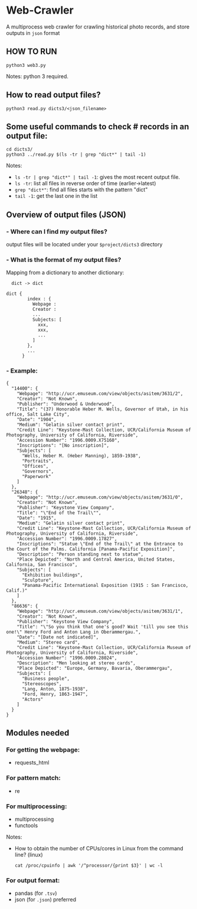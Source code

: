 # Web-Crawler
A multiprocess web crawler for crawling historical photo records, and store outputs in `json` format

## HOW TO RUN
```
python3 web3.py
```
Notes: python 3 required.

## How to read output files?
```
python3 read.py dicts3/<json_filename>
```

## Some useful commands to check # records in an output file:
```
cd dicts3/
python3 ../read.py $(ls -tr | grep "dict*" | tail -1)
```
Notes:
- `ls -tr | grep "dict*" | tail -1`: gives the most recent output file.
- `ls -tr`: list all files in reverse order of time (earlier->latest)
- `grep "dict*"`: find all files starts with the pattern "dict"
- `tail -1`: get the last one in the list

## Overview of output files (JSON)
### - Where can I find my output files?

  output files will be located under your `$project/dicts3` directory

### - What is the format of my output files?

  Mapping from a dictionary to another dictionary:
  ```
    dict -> dict

  dict {
          index : {
            Webpage : 
            Creator : 
            ...
            Subjects: [
              xxx, 
              xxx,
              ...
            ]
          },
          ...
        }
  ```

### - Example:
  ```
  {
    "14400": {
      "Webpage": "http://ucr.emuseum.com/view/objects/asitem/3631/2",
      "Creator": "Not Known",
      "Publisher": "Underwood & Underwood",
      "Title": "(37) Honorable Heber M. Wells, Governor of Utah, in his office, Salt Lake City",
      "Date": "1904",
      "Medium": "Gelatin silver contact print",
      "Credit Line": "Keystone-Mast Collection, UCR/California Museum of Photography, University of California, Riverside",
      "Accession Number": "1996.0009.X75160",
      "Inscriptions": "[No inscription]",
      "Subjects": [
        "Wells, Heber M. (Heber Manning), 1859-1938",
        "Portraits",
        "Offices",
        "Governors",
        "Paperwork"
      ]
    },
    "26348": {
      "Webpage": "http://ucr.emuseum.com/view/objects/asitem/3631/0",
      "Creator": "Not Known",
      "Publisher": "Keystone View Company",
      "Title": "\"End of the Trail\"",
      "Date": "1915",
      "Medium": "Gelatin silver contact print",
      "Credit Line": "Keystone-Mast Collection, UCR/California Museum of Photography, University of California, Riverside",
      "Accession Number": "1996.0009.17827",
      "Inscriptions": "Statue \"End of the Trail\" at the Entrance to the Court of the Palms. California [Panama-Pacific Exposition]",
      "Description": "Person standing next to statue",
      "Place Depicted": "North and Central America, United States, California, San Francisco",
      "Subjects": [
        "Exhibition buildings",
        "Sculpture",
        "Panama-Pacific International Exposition (1915 : San Francisco, Calif.)"
      ]
    },
    "86636": {
      "Webpage": "http://ucr.emuseum.com/view/objects/asitem/3631/1",
      "Creator": "Not Known",
      "Publisher": "Keystone View Company",
      "Title": "\"So you think that one's good? Wait 'till you see this one!\" Henry Ford and Anton Lang in Oberammergau.",
      "Date": "[Date not indicated]",
      "Medium": "Stereo card",
      "Credit Line": "Keystone-Mast Collection, UCR/California Museum of Photography, University of California, Riverside",
      "Accession Number": "1996.0009.28024",
      "Description": "Men looking at stereo cards",
      "Place Depicted": "Europe, Germany, Bavaria, Oberammergau",
      "Subjects": [
        "Business people",
        "Stereoscopes",
        "Lang, Anton, 1875-1938",
        "Ford, Henry, 1863-1947",
        "Actors"
      ]
    }
  }
  ```

## Modules needed
### For getting the webpage:
  - requests_html
  
### For pattern match:
  - re

### For multiprocessing:
  - multiprocessing
  - functools
  
  Notes: 
  - How to obtain the number of CPUs/cores in Linux from the command line?
    (linux)
    ```
    cat /proc/cpuinfo | awk '/^processor/{print $3}' | wc -l
    ```
    
### For output format:
  - pandas (for `.tsv`)
  - json (for `.json`) preferred
